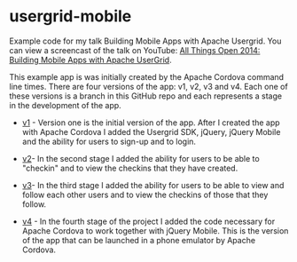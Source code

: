 usergrid-mobile
===============

Example code for my talk Building Mobile Apps with Apache Usergrid. 
You can view a screencast of the talk on YouTube: 
[All Things Open 2014: Building Mobile Apps with Apache UserGrid](https://www.youtube.com/watch?v=DjFG-QbxxLw).

This example app is was initially created by the Apache Cordova command line times. 
There are four versions of the app: v1, v2, v3 and v4. Each one of these versions 
is a branch in this GitHub repo and each represents a stage in the development of the app.

* [v1](https://github.com/snoopdave/usergrid-mobile/tree/v1) - Version one is the initial version 
of the app. After I created the app with Apache Cordova I added the Usergrid SDK, jQuery, jQuery 
Mobile and the ability for users to sign-up and to login.

* [v2](https://github.com/snoopdave/usergrid-mobile/tree/v2)- In the second stage I added the 
ability for users to be able to "checkin" and to view the checkins that they have created.

* [v3](https://github.com/snoopdave/usergrid-mobile/tree/v3)- In the third stage I added the 
ability for users to be able to view and follow each other users and to view the checkins 
of those that they follow.

* [v4](https://github.com/snoopdave/usergrid-mobile/tree/v4) - In the fourth stage of the 
project I added the code necessary for Apache Cordova to work together with jQuery Mobile. 
This is the version of the app that can be launched in a phone emulator by Apache Cordova.


